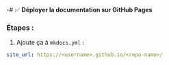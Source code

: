 
-# ✅ **Déployer la documentation sur GitHub Pages**

### Étapes :
1. Ajoute ça à `mkdocs.yml` :
```yaml
site_url: https://<username>.github.io/<repo-name>/
